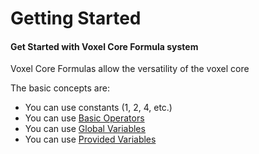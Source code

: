 # Getting Started

#### Get Started with Voxel Core Formula system

Voxel Core Formulas allow the versatility of the voxel core

The basic concepts are:
- You can use constants (1, 2, 4, etc.)
- You can use [Basic Operators](operators.md)
- You can use [Global Variables](global-variables.md)
- You can use [Provided Variables](provided-variables.md)
